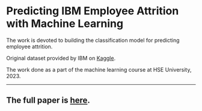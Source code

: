 # Predicting IBM Employee Attrition with Machine Learning

The work is devoted to building the classification model for predicting employee attrition.

Original dataset provided by IBM on [Kaggle](https://www.kaggle.com/datasets/pavansubhasht/ibm-hr-analytics-attrition-dataset).

The work done as a part of the machine learning course at HSE University, 2023.

---
The full paper is [here](./src/manitoba.ipynb).
---
